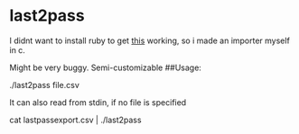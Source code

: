 # last2pass
I didnt want to install ruby to get [this](https://git.zx2c4.com/password-store/tree/contrib/importers/lastpass2pass.rb) working, so i made an importer myself in c.

Might be very buggy. Semi-customizable
##Usage:

./last2pass file.csv

It can also read from stdin, if no file is specified

cat lastpassexport.csv | ./last2pass
